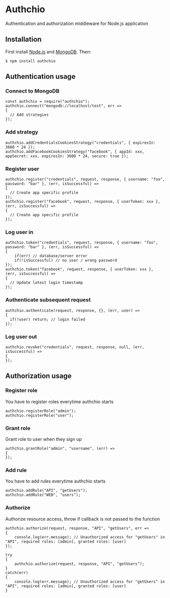# Authchio
Authentication and authorization middleware for Node.js application
## Installation
First install [Node.js](http://nodejs.org/) and [MongoDB](https://www.mongodb.org/downloads). Then:
```
$ npm install authchio
```
## Authentication usage
### Connect to MongoDB
```
const authchio = require("authchio");
authchio.connect("mongodb://localhost/test", err =>
{
  // Add strategies
});
```
### Add strategy
```
authchio.addCredentialsCookiesStrategy("credentials", { expiresIn: 3600 * 24 });
authchio.addFacebookCookiesStrategy("facebook", { appId: xxx, appSecret: xxx, expiresIn: 3600 * 24, secure: true });
```
### Register user
```
authchio.register("credentials", request, response, { username: "foo", password: "bar" }, (err, isSuccessful) =>
{
  // Create app specific profile
});
authchio.register("facebook", request, response, { userToken: xxx }, (err, isSuccessful) =>
{
  // Create app specific profile
});
```
### Log user in
```
authchio.token("credentials", request, response, { username: "foo", password: "bar" }, (err, isSuccessful) =>
{
    if(err) // database/server error
    if(!isSuccessful) // no user / wrong password
});
authchio.token("facebook", request, response, { userToken: xxx }, (err, isSuccessful) =>
{
  // Update latest login timestamp
});
```
### Authenticate subsequent request
```
authchio.authenticate(request, response, {}, (err, user) =>
{
  if(!user) return; // login failed
});
```
### Log user out
```
authchio.revoke("credentials", request, response, null, (err, isSuccessful) =>
{
});
```
## Authorization usage
### Register role
You have to register roles everytime authchio starts
```
authchio.registerRole("admin");
authchio.registerRole("user");
```
### Grant role
Grant role to user when they sign up
```
authchio.grantRole("admin", "username", (err) =>
{
});
```
### Add rule
You have to add rules everytime authchio starts
```
authchio.addRule("API", "getUsers");
authchio.addRule("WEB", "users");
```
### Authorize
Authorize resource access, throw if callback is not passed to the function
```
authchio.authorize(request, response, "API", "getUsers", err =>
{
    console.log(err.message); // Unauthorized access for "getUsers" in "API", required roles: [admin], granted roles: [user] 
});

try
{
    authchio.authorize(request, response, "API", "getUsers");
}
catch(err)
{
    console.log(err.message); // Unauthorized access for "getUsers" in "API", required roles: [admin], granted roles: [user] 
}
```
